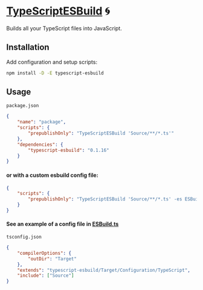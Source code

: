 # [TypeScriptESBuild] 🌀

Builds all your TypeScript files into JavaScript.

## Installation

Add configuration and setup scripts:

```sh
npm install -D -E typescript-esbuild
```

## Usage

`package.json`

```json
{
	"name": "package",
	"scripts": {
		"prepublishOnly": "TypeScriptESBuild 'Source/**/*.ts'"
	},
	"dependencies": {
		"typescript-esbuild": "0.1.16"
	}
}
```

#### or with a custom esbuild config file:

```json
{
	"scripts": {
		"prepublishOnly": "TypeScriptESBuild 'Source/**/*.ts' -es ESBuild.ts"
	}
}
```

#### See an example of a config file in [ESBuild.ts](Source/Configuration/ESBuild.ts)

`tsconfig.json`

```json
{
	"compilerOptions": {
		"outDir": "Target"
	},
	"extends": "typescript-esbuild/Target/Configuration/TypeScript",
	"include": ["Source"]
}
```

[TypeScriptESBuild]: https://npmjs.org/typescript-esbuild
[esbuild]: https://npmjs.org/esbuild
